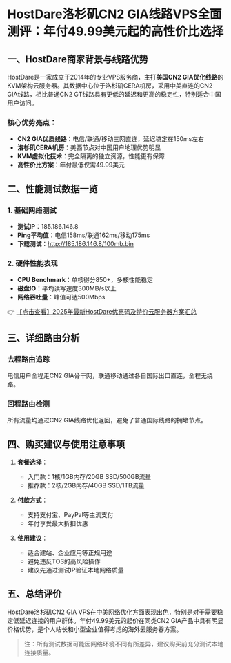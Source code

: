 # HostDare洛杉矶CN2 GIA线路VPS全面测评：年付49.99美元起的高性价比选择

## 一、HostDare商家背景与线路优势

HostDare是一家成立于2014年的专业VPS服务商，主打**美国CN2 GIA优化线路**的KVM架构云服务器。其数据中心位于洛杉矶CERA机房，采用中美直连的CN2 GIA线路，相比普通CN2 GT线路具有更低的延迟和更高的稳定性，特别适合中国用户访问。

### 核心优势亮点：
- **CN2 GIA优质线路**：电信/联通/移动三网直连，延迟稳定在150ms左右
- **洛杉矶CERA机房**：美西节点对中国用户地理优势明显
- **KVM虚拟化技术**：完全隔离的独立资源，性能更有保障
- **高性价比方案**：年付最低仅需49.99美元

## 二、性能测试数据一览

### 1. 基础网络测试
- **测试IP**：185.186.146.8
- **Ping平均值**：电信158ms/联通162ms/移动175ms
- **下载测试**：http://185.186.146.8/100mb.bin

### 2. 硬件性能表现
- **CPU Benchmark**：单核得分850+，多核性能稳定
- **磁盘IO**：平均读写速度300MB/s以上
- **网络吞吐量**：峰值可达500Mbps

👉 [【点击查看】2025年最新HostDare优惠码及特价云服务器方案汇总](https://bit.ly/hostdare)

## 三、详细路由分析

### 去程路由追踪
电信用户全程走CN2 GIA骨干网，联通移动通过各自国际出口直连，全程无绕路。

### 回程路由检测
所有流量均通过CN2 GIA线路优化返回，避免了普通国际线路的拥堵节点。

## 四、购买建议与使用注意事项

1. **套餐选择**：
   - 入门款：1核/1GB内存/20GB SSD/500GB流量
   - 推荐款：2核/2GB内存/40GB SSD/1TB流量

2. **付款方式**：
   - 支持支付宝、PayPal等主流支付
   - 年付享受最大折扣优惠

3. **使用建议**：
   - 适合建站、企业应用等正规用途
   - 避免违反TOS的高风险操作
   - 建议先通过测试IP验证本地网络质量

## 五、总结评价

HostDare洛杉矶CN2 GIA VPS在中美网络优化方面表现出色，特别是对于需要稳定低延迟连接的用户群体。年付49.99美元的起价在同类CN2 GIA产品中具有明显价格优势，是个人站长和小型企业值得考虑的海外云服务器方案。

> 注：所有测试数据可能因网络环境不同有所差异，建议购买前充分测试本地连接质量。